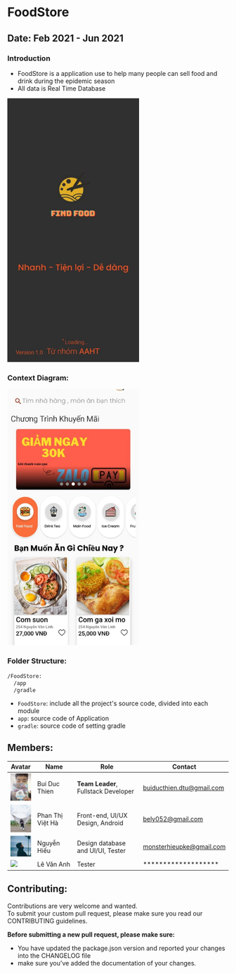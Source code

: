 # FoodStore

## Date: Feb 2021 - Jun 2021

### Introduction

- FoodStore is a application use to help many people can sell food and drink during the epidemic season
- All data is Real Time Database

<img src="./assets/backgroud.jpg" alt="screenshot" width="300">

### Context Diagram:

<img src="./assets/context.jpg" alt="context-diagram" width="300" />

### Folder Structure:

```
/FoodStore:
  /app
  /gradle
```

- `FoodStore`: include all the project's source code, divided into each module
- `app`: source code of Application
- `gradle`: source code of setting gradle

## Members:

| Avatar                                                   | Name                | Role                                                          | Contact                    |
| -------------------------------------------------------- | ------------------- | ------------------------------------------------------------- | -------------------------- |
| <img src="./assets/avatar-members/thien.jpg" width="50"/>| Bui Duc Thien       | **Team Leader**, Fullstack Developer                          | buiducthien.dtu@gmail.com  |
| <img src="./assets/avatar-members/ha.jpg" width="50"/>   | Phan Thị Việt Hà    | Front-end, UI/UX Design, Android                              | bely052@gmail.com          |
| <img src="./assets/avatar-members/hieu.jpg" width="50"/> | Nguyễn Hiếu         | Design database and UI/UI, Tester                             | monsterhieupke@gmail.com   |
| <img src="./assets/avatar-members/dong.png" width="50"/> | Lê Văn Anh          | Tester                                                        | *******************        |


## Contributing:

Contributions are very welcome and wanted.<br>
To submit your custom pull request, please make sure you read our CONTRIBUTING guidelines.

**Before submitting a new pull request, please make sure:**

- You have updated the package.json version and reported your changes into the CHANGELOG file
- make sure you've added the documentation of your changes.
